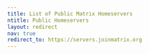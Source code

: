 ```yaml
---
title: List of Public Matrix Homeservers
ntitle: Public Homeservers
layout: redirect
nav: true
redirect_to: https://servers.joinmatrix.org
---
```

